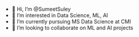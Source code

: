 - 👋 Hi, I’m @SumeetSuley
- 👀 I’m interested in Data Science, ML, AI
- 🌱 I’m currently pursuing MS Data Science at CMI 
- 💞️ I’m looking to collaborate on ML and AI projects

<!---
SumeetSuley/SumeetSuley is a ✨ special ✨ repository because its `README.md` (this file) appears on your GitHub profile.
You can click the Preview link to take a look at your changes.
--->
